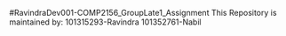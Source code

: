 #RavindraDev001-COMP2156_GroupLate1_Assignment 
This Repository is maintained by:
101315293-Ravindra 
101352761-Nabil